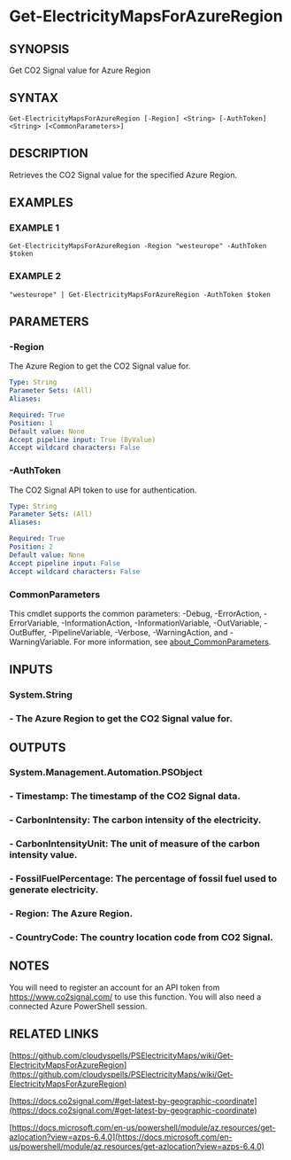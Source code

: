 # Get-ElectricityMapsForAzureRegion

## SYNOPSIS
Get CO2 Signal value for Azure Region

## SYNTAX

```
Get-ElectricityMapsForAzureRegion [-Region] <String> [-AuthToken] <String> [<CommonParameters>]
```

## DESCRIPTION
Retrieves the CO2 Signal value for the specified Azure Region.

## EXAMPLES

### EXAMPLE 1
```
Get-ElectricityMapsForAzureRegion -Region "westeurope" -AuthToken $token
```

### EXAMPLE 2
```
"westeurope" | Get-ElectricityMapsForAzureRegion -AuthToken $token
```

## PARAMETERS

### -Region
The Azure Region to get the CO2 Signal value for.

```yaml
Type: String
Parameter Sets: (All)
Aliases:

Required: True
Position: 1
Default value: None
Accept pipeline input: True (ByValue)
Accept wildcard characters: False
```

### -AuthToken
The CO2 Signal API token to use for authentication.

```yaml
Type: String
Parameter Sets: (All)
Aliases:

Required: True
Position: 2
Default value: None
Accept pipeline input: False
Accept wildcard characters: False
```

### CommonParameters
This cmdlet supports the common parameters: -Debug, -ErrorAction, -ErrorVariable, -InformationAction, -InformationVariable, -OutVariable, -OutBuffer, -PipelineVariable, -Verbose, -WarningAction, and -WarningVariable. For more information, see [about_CommonParameters](http://go.microsoft.com/fwlink/?LinkID=113216).

## INPUTS

### System.String
### - The Azure Region to get the CO2 Signal value for.
## OUTPUTS

### System.Management.Automation.PSObject
### - Timestamp: The timestamp of the CO2 Signal data.
### - CarbonIntensity: The carbon intensity of the electricity.
### - CarbonIntensityUnit: The unit of measure of the carbon intensity value.
### - FossilFuelPercentage: The percentage of fossil fuel used to generate electricity.
### - Region: The Azure Region.
### - CountryCode: The country location code from CO2 Signal.
## NOTES
You will need to register an account for an API token from https://www.co2signal.com/ to use this function.
You will also need a connected Azure PowerShell session.

## RELATED LINKS

[https://github.com/cloudyspells/PSElectricityMaps/wiki/Get-ElectricityMapsForAzureRegion](https://github.com/cloudyspells/PSElectricityMaps/wiki/Get-ElectricityMapsForAzureRegion)

[https://docs.co2signal.com/#get-latest-by-geographic-coordinate](https://docs.co2signal.com/#get-latest-by-geographic-coordinate)

[https://docs.microsoft.com/en-us/powershell/module/az.resources/get-azlocation?view=azps-6.4.0](https://docs.microsoft.com/en-us/powershell/module/az.resources/get-azlocation?view=azps-6.4.0)

